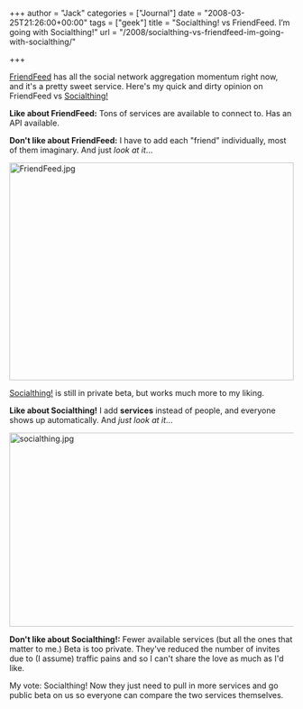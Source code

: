 +++
author = "Jack"
categories = ["Journal"]
date = "2008-03-25T21:26:00+00:00"
tags = ["geek"]
title = "Socialthing! vs FriendFeed. I’m going with Socialthing!"
url = "/2008/socialthing-vs-friendfeed-im-going-with-socialthing/"

+++

[FriendFeed][1] has all the social network aggregation momentum right now, and it's a pretty sweet service. Here's my quick and dirty opinion on FriendFeed vs [Socialthing!][2]

**Like about FriendFeed:** Tons of services are available to connect to. Has an <span class="caps">API</span> available.

**Don't like about FriendFeed:** I have to add each "friend" individually, most of them imaginary. And just _look at it_&#8230;

<img src="/files/FriendFeed.jpg" alt="FriendFeed.jpg" border="0" width="504" height="386" />

[Socialthing!][3] is still in private beta, but works much more to my liking. 

**Like about Socialthing!** I add **services** instead of people, and everyone shows up automatically. And _just look at it_&#8230;

<img src="/files/socialthing.jpg" alt="socialthing.jpg" border="0" width="565" height="344" />

**Don't like about Socialthing!:** Fewer available services (but all the ones that matter to me.) Beta is too private. They've reduced the number of invites due to (I assume) traffic pains and so I can't share the love as much as I'd like.

My vote: Socialthing! Now they just need to pull in more services and go public beta on us so everyone can compare the two services themselves.

 [1]: http://www.friendfeed.com/
 [2]: http://www.socialthing.com/
 [3]: https://socialthing.com/